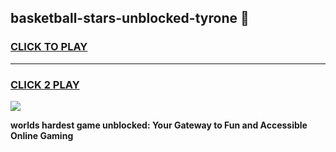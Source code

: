
## basketball-stars-unblocked-tyrone 👋
<h3>
<a href="https://premium.freeplayer.one?title=basketball-stars-unblocked-tyrone&ref=14F">CLICK TO PLAY</a></h3>
<hr>

<h3>
<a href="https://premium.freeplayer.one?title=basketball-stars-unblocked-tyrone&ref=14F">CLICK 2 PLAY</a>
  
</h3>

<a href="https://premium.freeplayer.one?title=basketball-stars-unblocked-tyrone&ref=12F/"><img src="https://clearcache.store/games.png"></a>


**worlds hardest game unblocked: Your Gateway to Fun and Accessible Online Gaming**
